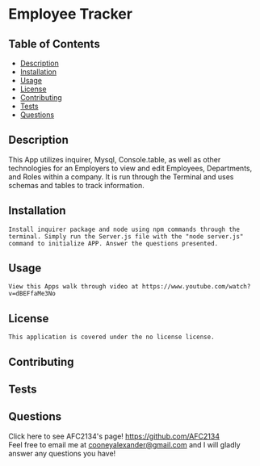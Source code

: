 # Employee Tracker
    
   ## Table of Contents
  * [Description](https://github.com/AFC2134/Employee-Tracker#description)
  * [Installation](https://github.com/AFC2134/Employee-Tracker#installation)
  * [Usage](https://github.com/AFC2134/Employee-Tracker#usage)
  * [License](https://github.com/AFC2134/Employee-Tracker#license)
  * [Contributing](https://github.com/AFC2134/Employee-Tracker#contributing)
  * [Tests](https://github.com/AFC2134/Employee-Tracker#tests)
  * [Questions](https://github.com/AFC2134/Employee-Tracker#questions)

  ## Description
   This App utilizes inquirer, Mysql, Console.table, as well as other technologies for an Employers to view and edit Employees, Departments, and Roles within a company. It is run through the Terminal and uses schemas and tables to track information.

  ## Installation
    Install inquirer package and node using npm commands through the terminal. Simply run the Server.js file with the "node server.js" command to initialize APP. Answer the questions presented.

  ## Usage
    View this Apps walk through video at https://www.youtube.com/watch?v=dBEFfaMe3No
    

  ## License  
    This application is covered under the no license license.
 
  ## Contributing
    

  ## Tests
    

  ## Questions
  Click here to see AFC2134's page! https://github.com/AFC2134  
  Feel free to email me at cooneyalexander@gmail.com and I will gladly answer any questions you have!

